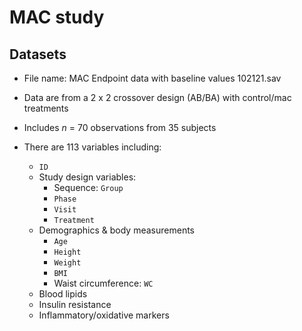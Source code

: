MAC study
================

## Datasets

-   File name: MAC Endpoint data with baseline values 102121.sav

-   Data are from a 2 x 2 crossover design (AB/BA) with control/mac
    treatments

-   Includes *n* = 70 observations from 35 subjects

-   There are 113 variables including:

    -   `ID`
    -   Study design variables:
        -   Sequence: `Group`
        -   `Phase`  
        -   `Visit`
        -   `Treatment`
    -   Demographics & body measurements
        -   `Age`
        -   `Height`
        -   `Weight`
        -   `BMI`
        -   Waist circumference: `WC`
    -   Blood lipids
    -   Insulin resistance
    -   Inflammatory/oxidative markers
